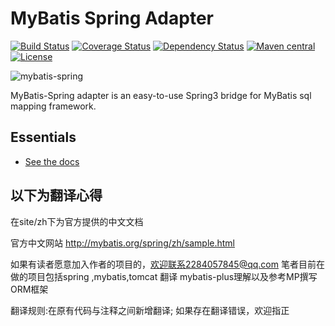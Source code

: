 MyBatis Spring Adapter
======================

[![Build Status](https://travis-ci.org/mybatis/spring.svg?branch=master)](https://travis-ci.org/mybatis/spring)
[![Coverage Status](https://coveralls.io/repos/mybatis/spring/badge.svg?branch=master&service=github)](https://coveralls.io/github/mybatis/spring?branch=master)
[![Dependency Status](https://www.versioneye.com/user/projects/5619b698a193340f2f000520/badge.svg?style=flat)](https://www.versioneye.com/user/projects/5619b698a193340f2f000520)
[![Maven central](https://maven-badges.herokuapp.com/maven-central/org.mybatis/mybatis-spring/badge.svg)](https://maven-badges.herokuapp.com/maven-central/org.mybatis/mybatis-spring)
[![License](http://img.shields.io/:license-apache-brightgreen.svg)](http://www.apache.org/licenses/LICENSE-2.0.html)

![mybatis-spring](http://mybatis.github.io/images/mybatis-logo.png)

MyBatis-Spring adapter is an easy-to-use Spring3 bridge for MyBatis sql mapping framework.

Essentials
----------

* [See the docs](http://mybatis.github.io/spring/)



 **以下为翻译心得**
 ----------
 
 在site/zh下为官方提供的中文文档
 
 官方中文网站
 http://mybatis.org/spring/zh/sample.html
 
 
 
 如果有读者愿意加入作者的项目的，欢迎联系2284057845@qq.com
 笔者目前在做的项目包括spring ,mybatis,tomcat 翻译 mybatis-plus理解以及参考MP撰写ORM框架
 
 
 翻译规则:在原有代码与注释之间新增翻译;
 如果存在翻译错误，欢迎指正